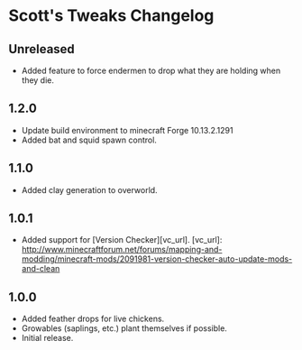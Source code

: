 # Scott's Tweaks Changelog

## Unreleased
- Added feature to force endermen to drop what they are holding when they die.

## 1.2.0
- Update build environment to minecraft Forge 10.13.2.1291
- Added bat and squid spawn control.

## 1.1.0
- Added clay generation to overworld.

## 1.0.1
- Added support for [Version Checker][vc_url].
[vc_url]: http://www.minecraftforum.net/forums/mapping-and-modding/minecraft-mods/2091981-version-checker-auto-update-mods-and-clean

## 1.0.0
- Added feather drops for live chickens.
- Growables (saplings, etc.) plant themselves if possible.
- Initial release.
